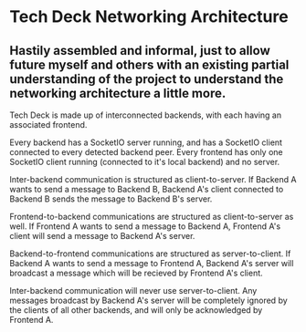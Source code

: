 
# Tech Deck Networking Architecture

## Hastily assembled and informal, just to allow future myself and others with an existing partial understanding of the project to understand the networking architecture a little more.

Tech Deck is made up of interconnected backends, with each having an associated frontend.

Every backend has a SocketIO server running, and has a SocketIO client connected to every detected backend peer. Every frontend has only one SocketIO client running (connected to it's local backend) and no server.

Inter-backend communication is structured as client-to-server. If Backend A wants to send a message to Backend B, Backend A's client connected to Backend B sends the message to Backend B's server.

Frontend-to-backend communications are structured as client-to-server as well. If Frontend A wants to send a message to Backend A, Frontend A's client will send a message to Backend A's server.

Backend-to-frontend communications are structured as server-to-client. If Backend A wants to send a message to Frontend A, Backend A's server will broadcast a message which will be recieved by Frontend A's client.

Inter-backend communication will never use server-to-client. Any messages broadcast by Backend A's server will be completely ignored by the clients of all other backends, and will only be acknowledged by Frontend A.